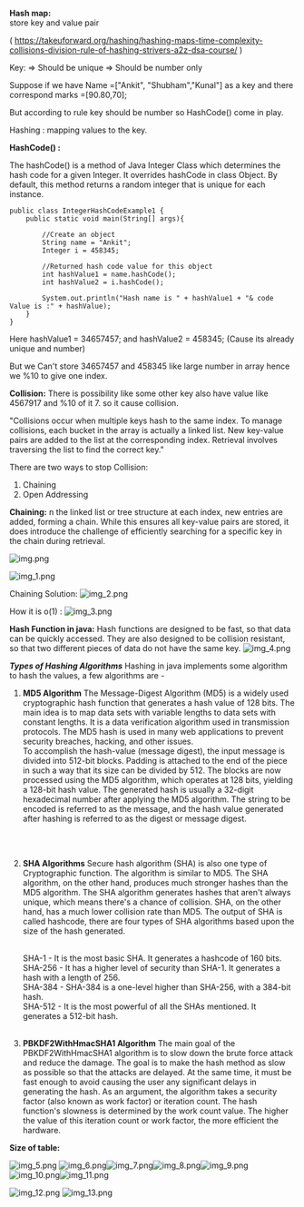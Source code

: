 **Hash map:**
<br>
store key and value pair

( https://takeuforward.org/hashing/hashing-maps-time-complexity-collisions-division-rule-of-hashing-strivers-a2z-dsa-course/ )
<br>

Key:
=> Should be unique
=> Should be number only


Suppose if we have Name =["Ankit", "Shubham","Kunal"] as a key and there correspond marks =[90.80,70];

But according to rule key should be number so HashCode() come in play.

Hashing : mapping values to the key.

**HashCode() :**

The hashCode() is a method of Java Integer Class which determines the hash code for a given Integer. It overrides hashCode in class Object. By default, this method returns a random integer that is unique for each instance.

    public class IntegerHashCodeExample1 {
        public static void main(String[] args){

            //Create an object
            String name = "Ankit";  
            Integer i = 458345;
    
            //Returned hash code value for this object   
            int hashValue1 = name.hashCode();
            int hashValue2 = i.hashCode();  
    
            System.out.println("Hash name is " + hashValue1 + "& code Value is :" + hashValue);  
        }  
    }  

Here hashValue1 = 34657457;
and hashValue2 = 458345; (Cause its already unique and number)


But we Can't store 34657457 and 458345 like large number in array hence we %10 to give one index.

**Collision:**
There is possibility like some other key also have value like 4567917 and %10 of it 7. so it cause collision.

"Collisions occur when multiple keys hash to the same index. To manage collisions, each bucket in the array is actually a linked list. New key-value pairs are added to the list at the corresponding index. Retrieval involves traversing the list to find the correct key."

There are two ways to stop Collision:
1. Chaining
2. Open Addressing

**Chaining:**
n the linked list or tree structure at each index, new entries are added, forming a chain. While this ensures all key-value pairs are stored, it does introduce the challenge of efficiently searching for a specific key in the chain during retrieval.

![img.png](img.png)

![img_1.png](img_1.png)

Chaining Solution:
![img_2.png](img_2.png)

How it is o(1) :
![img_3.png](img_3.png)

**Hash Function in java:**
Hash functions are designed to be fast, so that data can be quickly accessed. They are also designed to be collision resistant, so that two different pieces of data do not have the same key.
![img_4.png](img_4.png)

**_Types of Hashing Algorithms_**
Hashing in java implements some algorithm to hash the values, a few algorithms are -

1. **MD5 Algorithm**
The Message-Digest Algorithm (MD5) is a widely used cryptographic hash function that generates a hash value of 128 bits. The main idea is to map data sets with variable lengths to data sets with constant lengths. It is a data verification algorithm used in transmission protocols. The MD5 hash is used in many web applications to prevent security breaches, hacking, and other issues.
   <br>
To accomplish the hash-value (message digest), the input message is divided into 512-bit blocks. Padding is attached to the end of the piece in such a way that its size can be divided by 512. The blocks are now processed using the MD5 algorithm, which operates at 128 bits, yielding a 128-bit hash value. The generated hash is usually a 32-digit hexadecimal number after applying the MD5 algorithm. The string to be encoded is referred to as the message, and the hash value generated after hashing is referred to as the digest or message digest.

    <br>
    <br>
   
2. **SHA Algorithms**
Secure hash algorithm (SHA) is also one type of Cryptographic function. The algorithm is similar to MD5. The SHA algorithm, on the other hand, produces much stronger hashes than the MD5 algorithm. The SHA algorithm generates hashes that aren't always unique, which means there's a chance of collision. SHA, on the other hand, has a much lower collision rate than MD5. The output of SHA is called hashcode, there are four types of SHA algorithms based upon the size of the hash generated.
    
    <br>
    SHA-1 - It is the most basic SHA. It generates a hashcode of 160 bits.
    <br>
    SHA-256 - It has a higher level of security than SHA-1. It generates a hash with a length of 256.
    <br>
    SHA-384 - SHA-384 is a one-level higher than SHA-256, with a 384-bit hash.
    <br>
    SHA-512 - It is the most powerful of all the SHAs mentioned. It generates a 512-bit hash.
    
   <br>
   <br>
   
3. **PBKDF2WithHmacSHA1 Algorithm**
The main goal of the PBKDF2WithHmacSHA1 algorithm is to slow down the brute force attack and reduce the damage. The goal is to make the hash method as slow as possible so that the attacks are delayed. At the same time, it must be fast enough to avoid causing the user any significant delays in generating the hash. As an argument, the algorithm takes a security factor (also known as work factor) or iteration count. The hash function's slowness is determined by the work count value. The higher the value of this iteration count or work factor, the more efficient the hardware.

**Size of table:**

![img_5.png](img_5.png)
![img_6.png](img_6.png)![img_7.png](img_7.png)![img_8.png](img_8.png)![img_9.png](img_9.png)![img_10.png](img_10.png)![img_11.png](img_11.png)

![img_12.png](img_12.png)
![img_13.png](img_13.png)